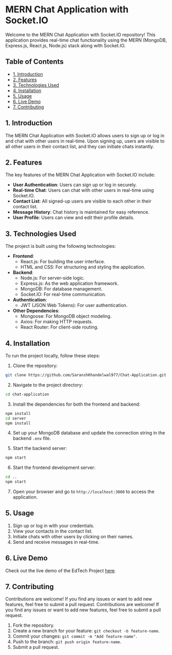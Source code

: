 # MERN Chat Application with Socket.IO

Welcome to the MERN Chat Application with Socket.IO repository! This application provides real-time chat functionality using the MERN (MongoDB, Express.js, React.js, Node.js) stack along with Socket.IO.

## Table of Contents

- [1. Introduction](#1-introduction)
- [2. Features](#2-features)
- [3. Technologies Used](#3-technologies-used)
- [4. Installation](#4-installation)
- [5. Usage](#5-usage)
- [6. Live Demo](#6-live-demo)
- [7. Contributing](#7-contributing)

## 1. Introduction

The MERN Chat Application with Socket.IO allows users to sign up or log in and chat with other users in real-time. Upon signing up, users are visible to all other users in their contact list, and they can initiate chats instantly.

## 2. Features

The key features of the MERN Chat Application with Socket.IO include:

- **User Authentication**: Users can sign up or log in securely.
- **Real-time Chat**: Users can chat with other users in real-time using Socket.IO.
- **Contact List**: All signed-up users are visible to each other in their contact list.
- **Message History**: Chat history is maintained for easy reference.
- **User Profile**: Users can view and edit their profile details.

## 3. Technologies Used

The project is built using the following technologies:

- **Frontend**:
  - React.js: For building the user interface.
  - HTML and CSS: For structuring and styling the application.
- **Backend**:
  - Node.js: For server-side logic.
  - Express.js: As the web application framework.
  - MongoDB: For database management.
  - Socket.IO: For real-time communication.
- **Authentication**:
  - JWT (JSON Web Tokens): For user authentication.
- **Other Dependencies**:
  - Mongoose: For MongoDB object modeling.
  - Axios: For making HTTP requests.
  - React Router: For client-side routing.

## 4. Installation

To run the project locally, follow these steps:

1. Clone the repository:

```bash
git clone https://github.com/SaranshKhandelwal977/Chat-Application.git
```

2. Navigate to the project directory:

```bash
cd chat-application
```

3. Install the dependencies for both the frontend and backend:

```bash
npm install
cd server
npm install
```

4. Set up your MongoDB database and update the connection string in the backend `.env` file.

5. Start the backend server:

```bash
npm start
```

6. Start the frontend development server:

```bash
cd ..
npm start
```

7. Open your browser and go to `http://localhost:3000` to access the application.

## 5. Usage

1. Sign up or log in with your credentials.
2. View your contacts in the contact list.
3. Initiate chats with other users by clicking on their names.
4. Send and receive messages in real-time.

## 6. Live Demo

Check out the live demo of the EdTech Project [here](https://chat-application-iota-ivory.vercel.app/).

## 7. Contributing

Contributions are welcome! If you find any issues or want to add new features, feel free to submit a pull request.
Contributions are welcome! If you find any issues or want to add new features, feel free to submit a pull request.
1. Fork the repository.
2. Create a new branch for your feature: `git checkout -b feature-name`.
3. Commit your changes: `git commit -m "Add feature-name"`.
4. Push to the branch: `git push origin feature-name`.
5. Submit a pull request.

